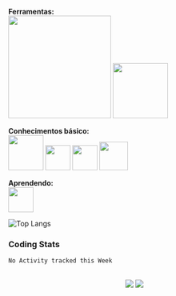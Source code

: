   <!--[![My GitHub stats](https://github-readme-stats.vercel.app/api?username=KleberLuccas&count_private=true&show_icons=true&theme=dark)](https://github.com/anuraghazra/github-readme-stats)-->
   <span> <b>Ferramentas:</b> </span> <br>
    <img src="https://github.com/riq-dev/Icons/blob/main/icons/vscode.png?raw=true" width="205">
    <img src="https://github.com/riq-dev/Icons/blob/main/icons/WINDOWS.png?raw=true" width="110">


    
   <span> <b> Conhecimentos básico:</b> </span> <br>
    <img src="https://github.com/riq-dev/Icons/blob/main/icons/GIT.png?raw=true" width="70"/>
    <img src="https://github.com/riq-dev/Icons/blob/main/icons/C.PNG?raw=true" width="50" />
    <img src="https://github.com/riq-dev/Icons/blob/main/icons/c%23.png?raw=true" width="50"/>
    <img src="https://github.com/riq-dev/Icons/blob/main/icons/sql.png?raw=true" width="57"/>
    
   <span> <b> Aprendendo:</b> </span> <br>
   <img src="https://github.com/riq-dev/Icons/blob/main/icons/c%23.png?raw=true." width="50" />
   
  ![Top Langs](https://github-readme-stats.vercel.app/api/top-langs/?username=KleberLuccas&layout=compact&theme=dark)
  ### Coding Stats
<!--START_SECTION:waka-->
```text
No Activity tracked this Week
```
<!--END_SECTION:waka-->

 <br>
<div  align="center"> 
  <a href="https://www.instagram.com/KleberLuccaz/" target="_blank"><img src="https://img.shields.io/badge/-Instagram-%23E4405F?style=for-the-badge&logo=instagram&logoColor=white" target="_blank"></a>
  <a href="https://www.linkedin.com/in/kl%C3%A9ber-luccas-7b47ba1b4/" target="_blank"><img src="https://img.shields.io/badge/-LinkedIn-%230077B5?style=for-the-badge&logo=linkedin&logoColor=white" target="_blank"></a> 
</div>
